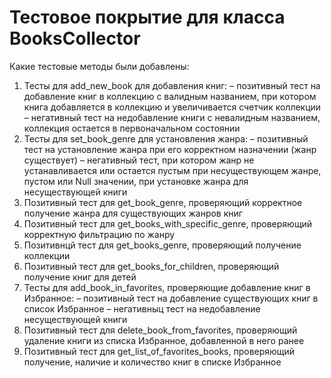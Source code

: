 # Тестовое покрытие для класса BooksCollector

Какие тестовые методы были добавлены:

1. Тесты для add_new_book для добавления книг:
– позитивный тест на добавление книг в коллекцию с валидным названием, при котором книга добавляется в коллекцию и увеличивается счетчик коллекции
– негативный тест на недобавление книги с невалидным названием, коллекция остается в первоначальном состоянии
2. Тесты для set_book_genre для установления жанра:
– позитивный тест на установление жанра при его корректном назначении (жанр существует)
– негативный тест, при котором жанр не устанавливается или остается пустым при несуществующем жанре, пустом или Null значении, при установке жанра для несуществующей книги
3. Позитивный тест для get_book_genre, проверяющий корректное получение жанра для существующих жанров книг
4. Позитивный тест для get_books_with_specific_genre, проверяющий корректную фильтрацию по жанру
5. Позитивнцй тест для get_books_genre, проверяющий получение коллекции
6. Позитивный тест для get_books_for_children, проверяющий получение книг для детей
7. Тесты для add_book_in_favorites, проверяющие добавление книг в Избранное:
– позитивный тест на добавление существующих книг в список Избранное
– негативныц тест на недобавление несуществующей книги
8. Позитивный тест для delete_book_from_favorites, проверяющий удаление книги из списка Избранное, добавленной в него ранее
9. Позитивный тест для get_list_of_favorites_books, проверяющий получение, наличие и количество книг в списке Избранное



